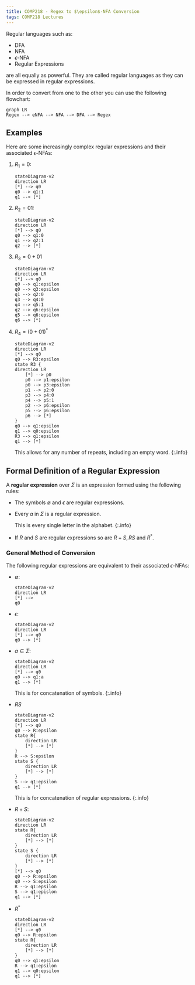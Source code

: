 ```yaml
---
title: COMP218 - Regex to $\epsilon$-NFA Conversion
tags: COMP218 Lectures
---
```

Regular languages such as:

* DFA
* NFA
* $\epsilon$-NFA
* Regular Expressions

are all equally as powerful. They are called regular languages as they can be expressed in regular expressions.

In order to convert from one to the other you can use the following flowchart:

```mermaid
graph LR
Regex --> eNFA --> NFA --> DFA --> Regex
```

## Examples
Here are some increasingly complex regular expressions and their associated $\epsilon$-NFAs:

1. $R_1=0$:
	
	```mermaid
	stateDiagram-v2
	direction LR
	[*] --> q0 
	q0 --> q1:1
	q1 --> [*]
	```
1. $R_2=01$:
	
	```mermaid
	stateDiagram-v2
	direction LR
	[*] --> q0
	q0 --> q1:0
	q1 --> q2:1
	q2 --> [*]
	```
1. $R_3=0+01$
	
	```mermaid
	stateDiagram-v2
	direction LR
	[*] --> q0
	q0 --> q1:epsilon
	q0 --> q3:epsilon
	q1 --> q2:0
	q3 --> q4:0
	q4 --> q5:1
	q2 --> q6:epsilon
	q5 --> q6:epsilon
	q6 --> [*]
	```
1. $R_4=(0+01)^*$
	
	```mermaid
	stateDiagram-v2
	direction LR
	[*] --> q0
	q0 --> R3:epsilon
	state R3 {
	direction LR
		[*] --> p0
		p0 --> p1:epsilon
		p0 --> p3:epsilon
		p1 --> p2:0
		p3 --> p4:0
		p4 --> p5:1
		p2 --> p6:epsilon
		p5 --> p6:epsilon
		p6 --> [*]
	}
	q0 --> q1:epsilon
	q1 --> q0:epsilon
	R3 --> q1:epsilon
	q1 --> [*]
	```
	This allows for any number of repeats, including an empty word.
	{:.info}

## Formal Definition of a Regular Expression
A **regular expression** over $\Sigma$ is an expression formed using the following rules:

* The symbols $\emptyset$ and $\epsilon$ are regular expressions.
* Every $a$ in $\Sigma$ is a regular expression.
	
	This is every single letter in the alphabet.
	{:.info}
* If $R$ and $S$ are regular expressions so are $R+S, RS$ and $R^*$.

### General Method of Conversion
The following regular expressions are equivalent to their associated $\epsilon$-NFAs:

* $\emptyset$:
	
	```mermaid
	stateDiagram-v2
	direction LR
	[*] --> 
	q0
	```
* $\epsilon$:

	```mermaid
	stateDiagram-v2
	direction LR
	[*] --> q0
	q0 --> [*]
	```
* $a\in\Sigma$:
	
	```mermaid
	stateDiagram-v2
	direction LR
	[*] --> q0
	q0 --> q1:a
	q1 --> [*]
	```
	
	This is for concatenation of symbols.
	{:.info}
* $RS$

	```mermaid
	stateDiagram-v2
	direction LR
	[*] --> q0
	q0 --> R:epsilon
	state R{
		direction LR
		[*] --> [*]
	} 
	R --> S:epsilon
	state S {
		direction LR
		[*] --> [*]
	}
	S --> q1:epsilon
	q1 --> [*]
	```
	
	This is for concatenation of regular expressions.
	{:.info}
* $R+S$:
	
	```mermaid
	stateDiagram-v2
	direction LR
	state R{
		direction LR
		[*] --> [*]
	} 
	state S {
		direction LR
		[*] --> [*]
	}
	[*] --> q0 
	q0 --> R:epsilon
	q0 --> S:epsilon
	R --> q1:epsilon
	S --> q1:epislon
	q1 --> [*]
	```
* $R^*$

	```mermaid
	stateDiagram-v2
	direction LR
	[*] --> q0
	q0 --> R:epsilon
	state R{
		direction LR
		[*] --> [*]
	} 
	q0 --> q1:epsilon
	R --> q1:epsilon
	q1 --> q0:epsilon
	q1 --> [*]
	```